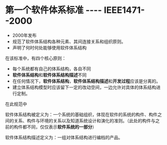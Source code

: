 # 第一个软件体系标准 ---- IEEE1471--2000

- 2000年发布
- 规范了软件体系结构各种元素、其间连接关系和组织原则。
- 声明了何时何处能够使用软件体系结构

在该标准中，有四个核心原则：

- 每个系统都有自己的体系结构，各自不同
- **软件体系结构**和**软件体系结构描述**不同
- 在任何情况下，**软件体系结构**，**软件体系结构描述**和**开发过程**应该是分离的。
- 建立体系结构模型时应该留下一定的改动空间，一边允许对具体的体系结构进行定制。

在此规范中

软件体系结构被定义为：一个系统的基础组织，体现在软件的系统的构件、构件之间的关系、构件与环境的关系以及知道系统设计和演化的准则。（此处的构件与之前的构件都不同，仅仅表示**软件系统的一部分**）

软件体系结构描述定义为：一组对体系结构进行编档的产品。
